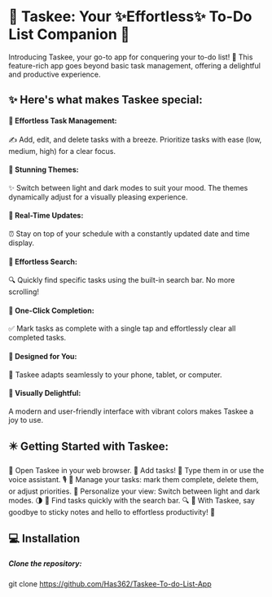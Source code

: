 # 🌟 Taskee: Your ✨Effortless✨ To-Do List Companion 🌟

Introducing Taskee, your go-to app for conquering your to-do list! 🎯 This feature-rich app goes beyond basic task management, offering a delightful and productive experience.


## ✨ Here's what makes Taskee special:

#### 💠 Effortless Task Management: 
✍️ Add, edit, and delete tasks with a breeze. Prioritize tasks with ease (low, medium, high) for a clear focus.

#### 💠 Stunning Themes: 
✨ Switch between light and dark modes to suit your mood. The themes dynamically adjust for a visually pleasing experience.

#### 💠 Real-Time Updates: 
⏰ Stay on top of your schedule with a constantly updated date and time display.

#### 💠 Effortless Search: 
🔍 Quickly find specific tasks using the built-in search bar. No more scrolling!

#### 💠 One-Click Completion: 
✅ Mark tasks as complete with a single tap and effortlessly clear all completed tasks.

#### 💠 Designed for You: 
📱 Taskee adapts seamlessly to your phone, tablet, or computer.

#### 💠 Visually Delightful: 
A modern and user-friendly interface with vibrant colors makes Taskee a joy to use.



## ✴️ Getting Started with Taskee:

🔆 Open Taskee in your web browser.
🔆 Add tasks! 📝 Type them in or use the voice assistant. 🎙️
🔆 Manage your tasks: mark them complete, delete them, or adjust priorities.
🔆 Personalize your view: Switch between light and dark modes. 🌗
🔆 Find tasks quickly with the search bar. 🔍
🔆 With Taskee, say goodbye to sticky notes and hello to effortless productivity! 🚀



## 💻 Installation

##### Clone the repository:
git clone https://github.com/Has362/Taskee-To-do-List-App

